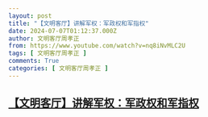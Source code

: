 ```yaml
---
layout: post
title: "【文明客厅】讲解军权：军政权和军指权"
date: 2024-07-07T01:12:37.000Z
author: 文明客厅周孝正
from: https://www.youtube.com/watch?v=nq8iNvMLC2U
tags: [ 文明客厅周孝正 ]
comments: True
categories: [ 文明客厅周孝正 ]
---
```

<!--1720314757000-->
[【文明客厅】讲解军权：军政权和军指权](https://www.youtube.com/watch?v=nq8iNvMLC2U)
------

<div>

</div>
